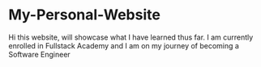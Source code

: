 # My-Personal-Website
Hi this website, will showcase what I have learned thus far. I am currently enrolled in Fullstack Academy and I am on my journey of becoming a Software Engineer
